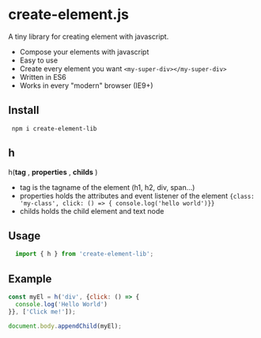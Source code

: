 # create-element.js
A tiny library for creating element with javascript.

- Compose your elements with javascript
- Easy to use
- Create every element you want `<my-super-div></my-super-div>`
- Written in ES6
- Works in every "modern" browser (IE9+)

## Install

` npm i create-element-lib`

## h

h(**tag** <string>, **properties** <object>, **childs** <array>)

- tag is the tagname of the element
  (h1, h2, div, span...)
- properties holds the attributes and event listener of the element
  `{class: 'my-class', click: () => { console.log('hello world')}}`
- childs holds the child element and text node

## Usage

``` javascript
  import { h } from 'create-element-lib';
```

## Example

``` javascript
const myEl = h('div', {click: () => {
  console.log('Hello World')
}}, ['Click me!']);

document.body.appendChild(myEl);
```
